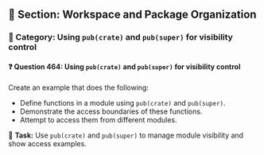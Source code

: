 ## 📘 Section: Workspace and Package Organization
### 🔹 Category: Using `pub(crate)` and `pub(super)` for visibility control
#### ❓ Question 464: Using `pub(crate)` and `pub(super)` for visibility control

Create an example that does the following:

- Define functions in a module using `pub(crate)` and `pub(super)`.
- Demonstrate the access boundaries of these functions.
- Attempt to access them from different modules.

🔧 **Task:** Use `pub(crate)` and `pub(super)` to manage module visibility and show access examples.
